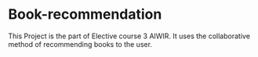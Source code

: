 # Book-recommendation
This Project is the part of Elective course 3 AIWIR.
It uses the collaborative method of recommending books to the user.
